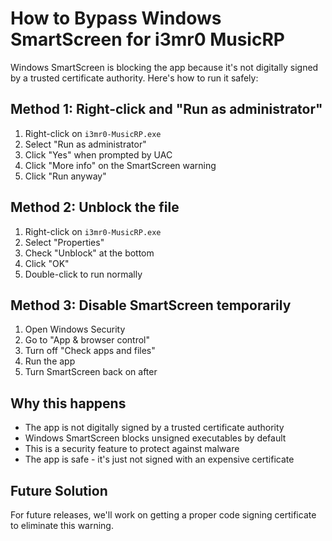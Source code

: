 # How to Bypass Windows SmartScreen for i3mr0 MusicRP

Windows SmartScreen is blocking the app because it's not digitally signed by a trusted certificate authority. Here's how to run it safely:

## Method 1: Right-click and "Run as administrator"
1. Right-click on `i3mr0-MusicRP.exe`
2. Select "Run as administrator"
3. Click "Yes" when prompted by UAC
4. Click "More info" on the SmartScreen warning
5. Click "Run anyway"

## Method 2: Unblock the file
1. Right-click on `i3mr0-MusicRP.exe`
2. Select "Properties"
3. Check "Unblock" at the bottom
4. Click "OK"
5. Double-click to run normally

## Method 3: Disable SmartScreen temporarily
1. Open Windows Security
2. Go to "App & browser control"
3. Turn off "Check apps and files"
4. Run the app
5. Turn SmartScreen back on after

## Why this happens
- The app is not digitally signed by a trusted certificate authority
- Windows SmartScreen blocks unsigned executables by default
- This is a security feature to protect against malware
- The app is safe - it's just not signed with an expensive certificate

## Future Solution
For future releases, we'll work on getting a proper code signing certificate to eliminate this warning.
